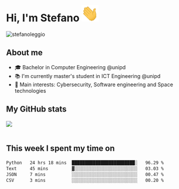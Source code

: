 # Hi, I'm Stefano <img src="https://raw.githubusercontent.com/stefanoleggio/stefanoleggio/main/images/wave.gif" width="45px">

<p align="left"> <img src="https://komarev.com/ghpvc/?username=stefanoleggio&label=Views&color=blue&style=plastic" alt="stefanoleggio" /></p>

## About me
- 🎓 Bachelor in Computer Engineering @unipd
- 📚 I'm currently master's student in ICT Engineering @unipd
- 🎯 Main interests: Cybersecurity, Software engineering and Space technologies


## My GitHub stats

<a href="https://github.com/anuraghazra/github-readme-stats" >
  <img align="center" src="https://github-readme-stats.vercel.app/api/top-langs/?username=stefanoleggio&langs_count=10&hide=jupyter%20notebook,html,blade&layout=compact&count_private=true&theme=swift" />
</a>
</br>
</br>

## This week I spent my time on


<!--START_SECTION:waka-->

```text
Python   24 hrs 18 mins  ████████████████████████░   96.29 %
Text     45 mins         ▓░░░░░░░░░░░░░░░░░░░░░░░░   03.03 %
JSON     7 mins          ░░░░░░░░░░░░░░░░░░░░░░░░░   00.47 %
CSV      3 mins          ░░░░░░░░░░░░░░░░░░░░░░░░░   00.20 %
```

<!--END_SECTION:waka-->

